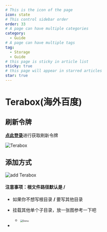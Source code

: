 ```yaml
---
# This is the icon of the page
icon: state
# This control sidebar order
order: 33
# A page can have multiple categories
category:
  - Guide
# A page can have multiple tags
tag:
  - Storage
  - Guide
# this page is sticky in article list
sticky: true
# this page will appear in starred articles
star: true
---
```


# Terabox(海外百度)


## 刷新令牌

[**点此登录**](https://www.terabox.com/)进行获取刷新令牌

![Terabox](https://pic.rmb.bdstatic.com/bjh/427f78a1289f51c3a6f499b05d8f1f32.png)

## 添加方式

![add Terabox](https://pic.rmb.bdstatic.com/bjh/13a8330f4f78a42e67f99ce630f42ea2.png)



#### 注意事项：根文件路径默认是 /

- 如果你不想写根目录 **/** 要写其他目录

- 挂载其他单个子目录，放一张图参考一下吧
  - <img src="https://pic.rmb.bdstatic.com/bjh/4ec66c96ff25c0e0fa76dd7c6be96a48.png" alt="Demo" style="zoom:50%;" />

- 
  
    
